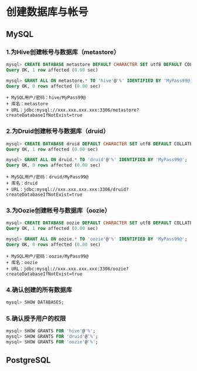 创建数据库与帐号
===================================================================================
## MySQL

### 1.为Hive创建帐号与数据库（metastore）
```sql
mysql> CREATE DATABASE metastore DEFAULT CHARACTER SET utf8 DEFAULT COLLATE utf8_general_ci;
Query OK, 1 row affected (0.00 sec)

mysql> GRANT ALL ON metastore.* TO 'hive'@'%' IDENTIFIED BY 'MyPass99@';
Query OK, 0 rows affected (0.00 sec)
```
```
+ MySQL用户/密码：hive/MyPass99@
+ 库名：metastore
+ URL：jdbc:mysql://xxx.xxx.xxx.xxx:3306/metastore?createDatabaseIfNotExist=true
```

### 2.为Druid创建帐号与数据库（druid）
```sql
mysql> CREATE DATABASE druid DEFAULT CHARACTER SET utf8 DEFAULT COLLATE utf8_general_ci;
Query OK, 1 row affected (0.00 sec)

mysql> GRANT ALL ON druid.* TO 'druid'@'%' IDENTIFIED BY 'MyPass99@';
Query OK, 0 rows affected (0.00 sec)
```
```
+ MySQL用户/密码：druid/MyPass99@
+ 库名：druid
+ URL：jdbc:mysql://xxx.xxx.xxx.xxx:3306/druid?createDatabaseIfNotExist=true
```

### 3.为Oozie创建帐号与数据库（oozie）
```sql
mysql> CREATE DATABASE oozie DEFAULT CHARACTER SET utf8 DEFAULT COLLATE utf8_general_ci;
Query OK, 1 row affected (0.00 sec)

mysql> GRANT ALL ON oozie.* TO 'oozie'@'%' IDENTIFIED BY 'MyPass99@';
Query OK, 0 rows affected (0.00 sec)
```
```
+ MySQL用户/密码：oozie/MyPass99@
+ 库名：oozie
+ URL：jdbc:mysql://xxx.xxx.xxx.xxx:3306/oozie?createDatabaseIfNotExist=true
```

### 4.确认创建的所有数据库
```sql
mysql> SHOW DATABASES;
```

### 5.确认授予用户的权限
```sql
mysql> SHOW GRANTS FOR 'hive'@'%';
mysql> SHOW GRANTS FOR 'druid'@'%';
mysql> SHOW GRANTS FOR 'oozie'@'%';
```

## PostgreSQL

